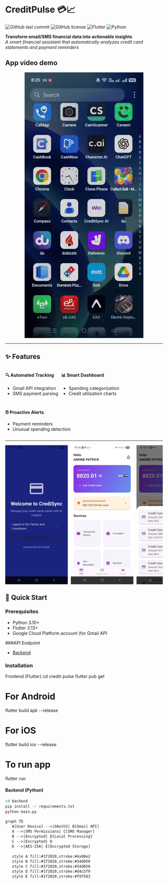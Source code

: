 # CreditPulse 💳📈
![GitHub last commit](https://img.shields.io/github/last-commit/yourusername/creditpulse?color=blueviolet)
![GitHub license](https://img.shields.io/github/license/yourusername/creditpulse?color=success)
![Flutter](https://img.shields.io/badge/Flutter-3.13-blue?logo=flutter)
![Python](https://img.shields.io/badge/Python-3.10+-yellow?logo=python)

**Transform email/SMS financial data into actionable insights**  
*A smart financial assistant that automatically analyzes credit card statements and payment reminders*

## App video demo

<p align="center">
  <a href="images/wio-video.mp4">
    <img src="images/wio-video.gif" alt="Video Demo" />
  </a>
</p>


---

## ✨ Features

<div style="display: flex; flex-wrap: wrap; gap: 10px;">
  <div>
    <h4>🔍 Automated Tracking</h4>
    <ul>
      <li>Gmail API integration</li>
      <li>SMS payment parsing</li>
    </ul>
  </div>
  <div>
    <h4>📊 Smart Dashboard</h4>
    <ul>
      <li>Spending categorization</li>
      <li>Credit utilization charts</li>
    </ul>
  </div>
  <div>
    <h4>⏰ Proactive Alerts</h4>
    <ul>
      <li>Payment reminders</li>
      <li>Unusual spending detection</li>
    </ul>
  </div>
</div>

---
<div style="display: flex; gap: 10px; overflow-x: auto;">
  <img src="images/wio2.jpeg" width="200" alt="do"> <img src="images/wio3.jpeg" width="200" alt="run">
<img src="images/wio4.jpeg" width="200" alt="Alerts"> <img src="images/wio.jpeg" width="200" alt="Spending Analysis"> 
</div>

## 🚀 Quick Start

### Prerequisites
- Python 3.10+
- Flutter 3.13+
- Google Cloud Platform account (for Gmail API

###API Endpoint
- [Backend](https://creditpulse.onrender.com/docs#/)
 
### Installation

Frontend (Flutter)
cd credit-pulse
flutter pub get

# For Android
flutter build apk --release

# For iOS
flutter build ios --release

# To run app
flutter run

#### Backend (Python)
```bash
cd backend
pip install -r requirements.txt
python main.py
```

 ```mermaid
graph TD
    A[User Device] -->|OAuth2| B[Gmail API]
    A -->|SMS Permissions| C[SMS Manager]
    B -->|Encrypted| D[Local Processing]
    C -->|Encrypted| D
    D -->|AES-256| E[Encrypted Storage]
    
    style A fill:#1f2020,stroke:#4a90e2
    style B fill:#1f2020,stroke:#34d058
    style C fill:#1f2020,stroke:#34d058
    style D fill:#1f2020,stroke:#d4c5f9
    style E fill:#1f2020,stroke:#f97583
```
